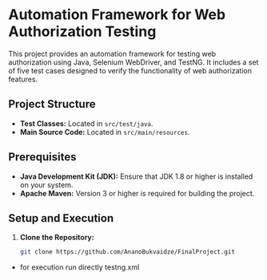 # Automation Framework for Web Authorization Testing

This project provides an automation framework for testing web authorization using Java, Selenium WebDriver, and TestNG. 
It includes a set of five test cases designed to verify the functionality of web authorization features.

## Project Structure

- **Test Classes:** Located in `src/test/java`.
- **Main Source Code:** Located in `src/main/resources`.

## Prerequisites

- **Java Development Kit (JDK):** Ensure that JDK 1.8 or higher is installed on your system.
- **Apache Maven:** Version 3 or higher is required for building the project.

## Setup and Execution

1. **Clone the Repository:**
   ```bash
   git clone https://github.com/AnanoBukvaidze/FinalProject.git
  - for execution run directly testng.xml

